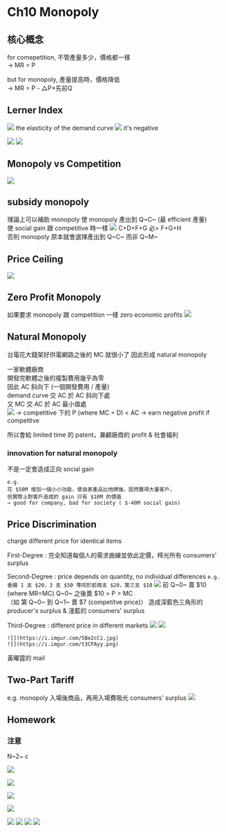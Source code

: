 # 	Ch10 Monopoly

## 核心概念
for comepetition, 不管產量多少，價格都一樣  
→ MR = P

but for monopoly, 產量提高時，價格降低  
→ MR = P - △P×先前Q


## Lerner Index
![](https://i.imgur.com/qo2ezEl.png)
the elasticity of the demand curve
![](https://i.imgur.com/s5x1Kqk.png)
it's negative

![](https://i.imgur.com/nzQk8PL.png)
![](https://i.imgur.com/kHa0QMt.png)

## Monopoly vs Competition
![](https://i.imgur.com/yBipLH4.png)

## subsidy monopoly
理論上可以補助 monopoly 使 monopoly 產出到 Q~C~ (最 efficient 產量)  
使 social gain 跟 competitive 時一樣
![](https://i.imgur.com/RzocEQS.png)
C+D+F+G 必> F+G+H  
否則 monopoly 原本就會選擇產出到 Q~C~ 而非 Q~M~

## Price Ceiling
![](https://i.imgur.com/HaFq94M.png)

## Zero Profit Monopoly
如果要求 monopoly 跟 competition 一樣 zero economic profits
![](https://i.imgur.com/N4rVtKe.png)

## Natural Monopoly
台電花大錢架好供電網路之後的 MC 就很小了
因此形成 natural monopoly  

一家軟體廠商  
開發完軟體之後的複製費用幾乎為零  
因此 AC 斜向下 (一個開發費用 / 產量)  
demand curve 交 AC 於 AC 斜向下處  
又 MC 交 AC 於 AC 最小值處  
![](https://i.imgur.com/S2u3eIw.png)
→ competitive 下的 P (where MC = D) < AC
→ earn negative profit if competitve

所以會給 limited time 的 patent，兼顧廠商的 profit & 社會福利

### innovation for natural monopoly
不是一定會造成正向 social gain  
```
e.g. 
花 $50M 增加一個小小功能，使自家產品比他牌強，因而獲得大量客戶，
但實際上對客戶造成的 gain 只有 $10M 的價值  
→ good for company, bad for society ( $-40M social gain)
```

## Price Discrimination
charge different price for identical items  

First-Degree 
: 完全知道每個人的需求曲線並依此定價，榨光所有 consumers' surplus

Second-Degree
: price depends on quantity, no individual differences
    ```
    e.g.
    香腸 1 支 $20，3 支 $50
    等同於前兩支 $20，第三支 $10
    ```
    ![](https://i.imgur.com/Oi8GttK.png)
    前 Q~0~ 賣 $10 (where MR=MC) 
    Q~0~ 之後賣 $10 > P > MC  
    （如 第 Q~0~ 到 Q~1~ 賣 $7 (competitve price)） 
    造成深藍色三角形的 producer's surplus & 淺藍的 consumers' surplus


Third-Degree
: different price in different markets
    ![](https://i.imgur.com/7Teaqf4.png)
    ![](https://i.imgur.com/rSI6qqj.png)

    ![](https://i.imgur.com/5Be2cCi.jpg)
    ![](https://i.imgur.com/t3CPAyy.png)


黃曜霆的 mail
<!-- ![](https://i.imgur.com/mW5ScCY.jpg) -->


## Two-Part Tariff
e.g. monopoly 入場後商品，再用入場費吸光 consumers' surplus
![](https://i.imgur.com/w66QUTK.png)


## Homework
### 注意
N~2~ c

![](https://i.imgur.com/Xz7ZKrJ.png)
<!-- N2 -->
![](https://i.imgur.com/ZPEVrit.png)
<!-- N3 -->
![](https://i.imgur.com/CQFJC4S.png)
<!-- 18 -->
![](https://i.imgur.com/GOLoUBD.png)

![](https://i.imgur.com/z4BSnnr.png)
![](https://i.imgur.com/fIoSwLa.png)
![](https://i.imgur.com/YzD9PQD.png)
![](https://i.imgur.com/TxxkBYY.png)